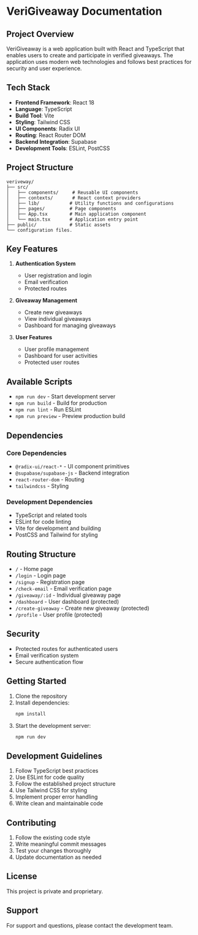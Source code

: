 # VeriGiveaway Documentation

## Project Overview
VeriGiveaway is a web application built with React and TypeScript that enables users to create and participate in verified giveaways. The application uses modern web technologies and follows best practices for security and user experience.

## Tech Stack
- **Frontend Framework**: React 18
- **Language**: TypeScript
- **Build Tool**: Vite
- **Styling**: Tailwind CSS
- **UI Components**: Radix UI
- **Routing**: React Router DOM
- **Backend Integration**: Supabase
- **Development Tools**: ESLint, PostCSS

## Project Structure
```
veriveway/
├── src/
│   ├── components/     # Reusable UI components
│   ├── contexts/       # React context providers
│   ├── lib/           # Utility functions and configurations
│   ├── pages/         # Page components
│   ├── App.tsx        # Main application component
│   └── main.tsx       # Application entry point
├── public/            # Static assets
└── configuration files.
```

## Key Features
1. **Authentication System**
   - User registration and login
   - Email verification
   - Protected routes

2. **Giveaway Management**
   - Create new giveaways
   - View individual giveaways
   - Dashboard for managing giveaways

3. **User Features**
   - User profile management
   - Dashboard for user activities
   - Protected user routes

## Available Scripts
- `npm run dev` - Start development server
- `npm run build` - Build for production
- `npm run lint` - Run ESLint
- `npm run preview` - Preview production build

## Dependencies
### Core Dependencies
- `@radix-ui/react-*` - UI component primitives
- `@supabase/supabase-js` - Backend integration
- `react-router-dom` - Routing
- `tailwindcss` - Styling

### Development Dependencies
- TypeScript and related tools
- ESLint for code linting
- Vite for development and building
- PostCSS and Tailwind for styling

## Routing Structure
- `/` - Home page
- `/login` - Login page
- `/signup` - Registration page
- `/check-email` - Email verification page
- `/giveaway/:id` - Individual giveaway page
- `/dashboard` - User dashboard (protected)
- `/create-giveaway` - Create new giveaway (protected)
- `/profile` - User profile (protected)

## Security
- Protected routes for authenticated users
- Email verification system
- Secure authentication flow

## Getting Started
1. Clone the repository
2. Install dependencies:
   ```bash
   npm install
   ```
3. Start the development server:
   ```bash
   npm run dev
   ```

## Development Guidelines
1. Follow TypeScript best practices
2. Use ESLint for code quality
3. Follow the established project structure
4. Use Tailwind CSS for styling
5. Implement proper error handling
6. Write clean and maintainable code

## Contributing
1. Follow the existing code style
2. Write meaningful commit messages
3. Test your changes thoroughly
4. Update documentation as needed

## License
This project is private and proprietary.

## Support
For support and questions, please contact the development team. 